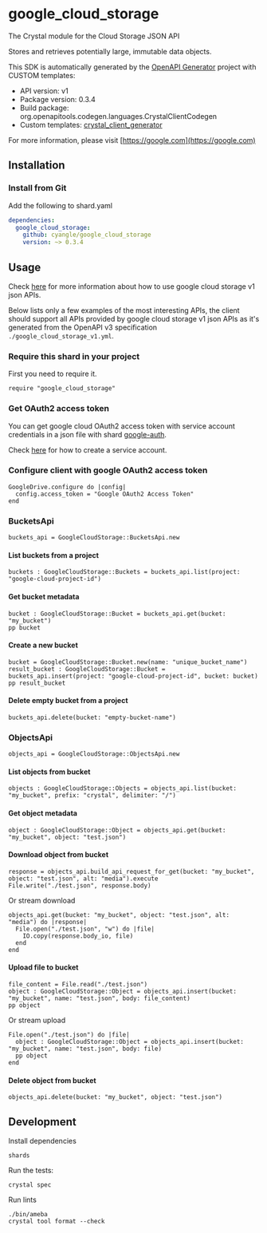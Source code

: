# google_cloud_storage

The Crystal module for the Cloud Storage JSON API

Stores and retrieves potentially large, immutable data objects.

This SDK is automatically generated by the [OpenAPI Generator](https://openapi-generator.tech) project with CUSTOM templates:

- API version: v1
- Package version: 0.3.4
- Build package: org.openapitools.codegen.languages.CrystalClientCodegen
- Custom templates: [crystal_client_generator](https://github.com/cyangle/crystal_client_generator)

For more information, please visit [https://google.com](https://google.com)

## Installation

### Install from Git

Add the following to shard.yaml

```yaml
dependencies:
  google_cloud_storage:
    github: cyangle/google_cloud_storage
    version: ~> 0.3.4
```

## Usage

Check [here](https://cloud.google.com/storage/docs/json_api) for more information about how to use google cloud storage v1 json APIs.

Below lists only a few examples of the most interesting APIs, the client should support all APIs provided by google cloud storage v1 json APIs as it's generated from the OpenAPI v3 specification `./google_cloud_storage_v1.yml`.

### Require this shard in your project

First you need to require it.

```crystal
require "google_cloud_storage"
```

### Get OAuth2 access token

You can get google cloud OAuth2 access token with service account credentials in a json file with shard [google-auth](https://github.com/cyangle/google-auth).

Check [here](https://cloud.google.com/iam/docs/creating-managing-service-accounts) for how to create a service account.

### Configure client with google OAuth2 access token

```crystal
GoogleDrive.configure do |config|
  config.access_token = "Google OAuth2 Access Token"
end
```

### BucketsApi

```crystal
buckets_api = GoogleCloudStorage::BucketsApi.new
```

#### List buckets from a project

```crystal
buckets : GoogleCloudStorage::Buckets = buckets_api.list(project: "google-cloud-project-id")
```

#### Get bucket metadata

```crystal
bucket : GoogleCloudStorage::Bucket = buckets_api.get(bucket: "my_bucket")
pp bucket
```

#### Create a new bucket

```crystal
bucket = GoogleCloudStorage::Bucket.new(name: "unique_bucket_name")
result_bucket : GoogleCloudStorage::Bucket = buckets_api.insert(project: "google-cloud-project-id", bucket: bucket)
pp result_bucket
```

#### Delete empty bucket from a project

```crystal
buckets_api.delete(bucket: "empty-bucket-name")
```

### ObjectsApi

```crystal
objects_api = GoogleCloudStorage::ObjectsApi.new
```

#### List objects from bucket

```crystal
objects : GoogleCloudStorage::Objects = objects_api.list(bucket: "my_bucket", prefix: "crystal", delimiter: "/")
```

#### Get object metadata

```crystal
object : GoogleCloudStorage::Object = objects_api.get(bucket: "my_bucket", object: "test.json")
```

#### Download object from bucket

```crystal
response = objects_api.build_api_request_for_get(bucket: "my_bucket", object: "test.json", alt: "media").execute
File.write("./test.json", response.body)
```

Or stream download

```crystal
objects_api.get(bucket: "my_bucket", object: "test.json", alt: "media") do |response|
  File.open("./test.json", "w") do |file|
    IO.copy(response.body_io, file)
  end
end
```

#### Upload file to bucket

```crystal
file_content = File.read("./test.json")
object : GoogleCloudStorage::Object = objects_api.insert(bucket: "my_bucket", name: "test.json", body: file_content)
pp object
```

Or stream upload

```crystal
File.open("./test.json") do |file|
  object : GoogleCloudStorage::Object = objects_api.insert(bucket: "my_bucket", name: "test.json", body: file)
  pp object
end
```

#### Delete object from bucket

```crystal
objects_api.delete(bucket: "my_bucket", object: "test.json")
```

## Development

Install dependencies

```shell
shards
```

Run the tests:

```shell
crystal spec
```

Run lints

```shell
./bin/ameba
crystal tool format --check
```
